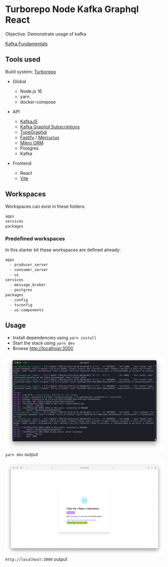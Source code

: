# Turborepo Node Kafka Graphql React

Objective: Demonstrate usage of kafka

[Kafka Fundamentals](https://www.youtube.com/watch?v=Ch5VhJzaoaI)

## Tools used

Build system: [Turborepo](https://turborepo.org/)

-   Global

    -   Node.js 16
    -   yarn
    -   docker-compose

-   API

    -   [KafkaJS](https://kafka.js.org/)
    -   [Kafka Graphql Subscriptions](https://github.com/tomasAlabes/graphql-kafkajs-subscriptions)
    -   [TypeGraphql](https://typegraphql.com/)
    -   [Fastify](fastify.io) / [Mercurius](https://mercurius.dev/)
    -   [Mikro ORM](https://mikro-orm.io/)
    -   Postgres
    -   Kafka

-   Frontend
    -   React
    -   [Vite](https://vitejs.dev)

## Workspaces

Workspaces can exist in these folders:

```text
apps
services
packages
```

### Predefined workspaces

In this starter kit these workspaces are defined already:

```text
apps
  - producer_server
  - consumer_server
  - ui
services
  - message_broker
  - postgres
packages
  - config
  - tsconfig
  - ui-components
```

## Usage

-   Install dependencies using `yarn install`
-   Start the stack using `yarn dev`
-   Browse [http://localhost:3000](http://localhost:3000)

![Screenshot](assets/2022-01-12-13-49-33.png)
`yarn dev` output

![Screenshot](assets/2022-01-12-15-02-19.png)
`http://localhost:3000` output
